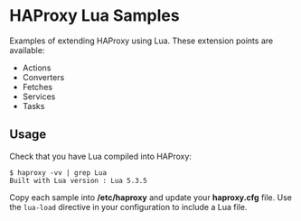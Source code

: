# HAProxy Lua Samples

Examples of extending HAProxy using Lua. These extension points are available:

* Actions
* Converters
* Fetches
* Services
* Tasks

## Usage

Check that you have Lua compiled into HAProxy:

```
$ haproxy -vv | grep Lua
Built with Lua version : Lua 5.3.5
```

Copy each sample into **/etc/haproxy** and update your **haproxy.cfg** file. Use the `lua-load` directive in your configuration to include a Lua file.